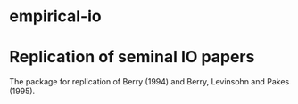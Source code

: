 empirical-io
============

Replication of seminal IO papers
============

The package for replication of Berry (1994) and Berry, Levinsohn and Pakes (1995).
